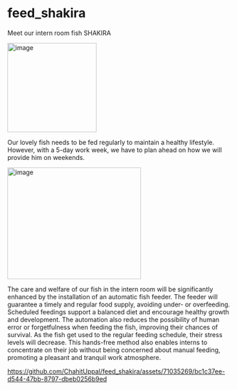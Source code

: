 # feed_shakira
Meet our intern room fish SHAKIRA

<img src="https://github.com/ChahitUppal/feed_shakira/assets/71035269/d6666d4b-dca5-459d-920e-4fb038307a18" alt="image" width="200" height="200">

Our lovely fish needs to be fed regularly to maintain a healthy lifestyle. However, with a 5-day work week, we have to plan ahead on how we will provide him on weekends.

<img src="https://github.com/ChahitUppal/feed_shakira/assets/71035269/11100cf9-676d-4c3a-bc30-d4f6d0990199" alt="image" width="300" height="250">

The care and welfare of our fish in the intern room will be significantly enhanced by the installation of an automatic fish feeder. The feeder will guarantee a timely and regular food supply, avoiding under- or overfeeding. Scheduled feedings support a balanced diet and encourage healthy growth and development. The automation also reduces the possibility of human error or forgetfulness when feeding the fish, improving their chances of survival. As the fish get used to the regular feeding schedule, their stress levels will decrease. This hands-free method also enables interns to concentrate on their job without being concerned about manual feeding, promoting a pleasant and tranquil work atmosphere.


https://github.com/ChahitUppal/feed_shakira/assets/71035269/bc1c37ee-d544-47bb-8797-dbeb0256b9ed

